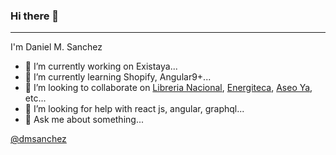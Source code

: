### Hi there 👋
***

I'm Daniel M. Sanchez

- 🔭 I’m currently working on Existaya...
- 🌱 I’m currently learning Shopify, Angular9+...
- 👯 I’m looking to collaborate on [Libreria Nacional](https://libreiranacional.com), [Energiteca](https://energiteca.com), [Aseo Ya](https://aseoya.com), etc...
- 🤔 I’m looking for help with react js, angular, graphql...
- 💬 Ask me about something...

[@dmsanchez](https://twitter.com/dmsanchez86)

<!--
**dmsanchez86/dmsanchez86** is a ✨ _special_ ✨ repository because its `README.md` (this file) appears on your GitHub profile.

Here are some ideas to get you started:
-->
